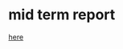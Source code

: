 # mid term report

[here](https://docs.google.com/document/d/19kTWX1VTpj4DhLcniazTZpE20l73Ne4rTGhLHslHPP4/edit#)